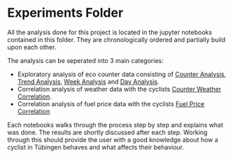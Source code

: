 # Experiments Folder

All the analysis done for this project is located in the jupyter notebooks contained in this folder.
They are chronologically ordered and partially build upon each other.

The analysis can be seperated into 3 main categories:
 - Exploratory analysis of eco counter data consisting of [Counter Analysis](eval_001_CounterAnalysis.ipynb), [Trend Analysis](eval_002_TrendAnalysis.ipynb), [Week Analysis](eval_003_WeekAnalysis.ipynb) and [Day Analysis](eval_004_DayAnalysis.ipynb).
 - Correlation analysis of weather data with the cyclists [Counter Weather Correlation](eval_005_CounterWeatherCorrelation.ipynb).
 - Correlation analysis of fuel price data with the cyclists [Fuel Price Correlation](eval_006_FuelPriceCorrelation.ipynb)

Each notebooks walks through the process step by step and explains what was done. The results are shortly discussed after each step.
Working through this should provide the user with a good knowledge about how a cyclist in Tübingen behaves and what affects their behaviour.
